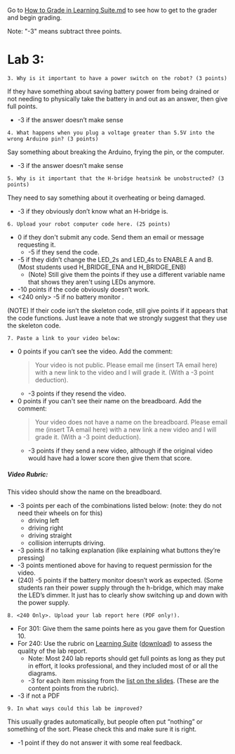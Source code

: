 Go to [How to Grade in Learning Suite.md](/resources/How-to-Grade-in-Learning-Suite.md) to see how to get to the grader and begin grading. 

Note: "-3" means subtract three points.

# Lab 3:

```3. Why is it important to have a power switch on the robot? (3 points)```

If they have something about saving battery power from being drained or not needing to physically take the battery in and out as an answer, then give full points.
- -3 if the answer doesn’t make sense

```4. What happens when you plug a voltage greater than 5.5V into the wrong Arduino pin? (3 points)```

Say something about breaking the Arduino, frying the pin, or the computer.
- -3 if the answer doesn’t make sense

```5. Why is it important that the H-bridge heatsink be unobstructed? (3 points)```

They need to say something about it overheating or being damaged.
- -3 if they obviously don’t know what an H-bridge is.

```6. Upload your robot computer code here. (25 points)```
- 0 if they don't submit any code. Send them an email or message requesting it.
  - -5 if they send the code. 
- -5 if they didn’t change the LED_2s and LED_4s to ENABLE A and B. (Most students used H_BRIDGE_ENA and H_BRIDGE_ENB)
  - (Note) Still give them the points if they use a different variable name that shows they aren't using LEDs anymore. 
- -10 points if the code obviously doesn’t work.
- <240 only> -5 if no battery monitor .

(NOTE) If their code isn’t the skeleton code, still give points if it appears that the code functions. 
Just leave a note that we strongly suggest that they use the skeleton code.

```7. Paste a link to your video below:```

- 0 points if you can’t see the video. Add the comment:
  > Your video is not public. Please email me (insert TA email here) with a new link to the video and I will grade it. (With a -3 point deduction).
  - -3 points if they resend the video.
- 0 points if you can't see their name on the breadboard. Add the comment:
  > Your video does not have a name on the breadboard. Please email me (insert TA email here) with a new link a new video and I will grade it. (With a -3 point deduction).
  - -3 points if they send a new video, although if the original video would have had a lower score then give them that score. 
##### Video Rubric:
This video should show the name on the breadboard.
- -3 points per each of the combinations listed below: (note: they do not need their wheels on for this)
  - driving left
  - driving right
  - driving straight
  - collision interrupts driving.
- -3 points if no talking explanation (like explaining what buttons they’re pressing)
- -3 points mentioned above for having to request permission for the video. 
- (240) -5 points if the battery monitor doesn’t work as expected. 
  (Some students ran their power supply through the h-bridge, which may make the LED’s dimmer. It just has to clearly show switching up and down with the power supply.

```8. <240 Only>. Upload your lab report here (PDF only!).```
- For 301: Give them the same points here as you gave them for Question 10.
- For 240: Use the rubric on [Learning Suite](https://learningsuite.byu.edu/.YoSI/cid-d8RgIfkKFPjI/student/pages/page/id-vIiK) ([download](https://learningsuite.byu.edu/plugins/Upload/fileDownload.php?fileId=f7dfd05e-fpKi-a1kw-5SBC-52ec5754a070)) to assess the quality of the lab report. 
  - Note: Most 240 lab reports should get full points as long as they put in effort, it looks professional, and they included most of or all the diagrams. 
  - -3 for each item missing from the [list on the slides](https://docs.google.com/presentation/d/1bRNqjw3a6zD_Y3cUu_lPnDKNUE5umjfIw2C8jvXlpt0/edit#slide=id.g2dfa256ad93_13_0). (These are the content points from the rubric). 
- -3 if not a PDF

```9. In what ways could this lab be improved?```

This usually grades automatically, but people often put “nothing” or something of the sort. Please check this and make sure it is right.  
- -1 point if they do not answer it with some real feedback.
